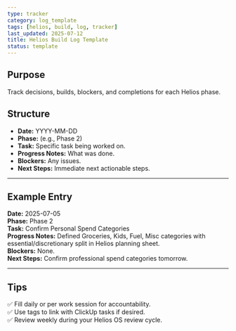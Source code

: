 ```yaml
---
type: tracker
category: log_template
tags: [helios, build, log, tracker]
last_updated: 2025-07-12
title: Helios Build Log Template
status: template
---
```




## Purpose
Track decisions, builds, blockers, and completions for each Helios phase.

## Structure
- **Date:** YYYY-MM-DD
- **Phase:** (e.g., Phase 2)
- **Task:** Specific task being worked on.
- **Progress Notes:** What was done.
- **Blockers:** Any issues.
- **Next Steps:** Immediate next actionable steps.

---

## Example Entry

**Date:** 2025-07-05  
**Phase:** Phase 2  
**Task:** Confirm Personal Spend Categories  
**Progress Notes:** Defined Groceries, Kids, Fuel, Misc categories with essential/discretionary split in Helios planning sheet.  
**Blockers:** None.  
**Next Steps:** Confirm professional spend categories tomorrow.

---

## Tips
✅ Fill daily or per work session for accountability.  
✅ Use tags to link with ClickUp tasks if desired.  
✅ Review weekly during your Helios OS review cycle.
